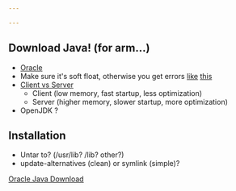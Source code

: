 ```yaml
---

---
```

## Download Java! (for arm...)
 - [Oracle][1]
  - Make sure it's soft float, otherwise you get errors [like][2] [this][3]
  - [Client vs Server][4]
    - Client (low memory, fast startup, less optimization)
    - Server (higher memory, slower startup, more optimization)
 - OpenJDK ?

## Installation
 - Untar to? (/usr/lib? /lib? other?)
 - update-alternatives (clean) or symlink (simple)?

[Oracle Java Download][1]


[1]: http://www.oracle.com/technetwork/java/embedded/downloads/javase/index.html "Oracle Download Page"
[2]: http://askubuntu.com/questions/165953/no-such-file-or-directory-not-64bits "Cannot exec java binary"
[3]: https://wiki.linaro.org/OfficeofCTO/HardFloat/LinkerPathCallApr2012 "Referred to by [2]"
[4]: http://stackoverflow.com/questions/198577/real-differences-between-java-server-and-java-client "Which jdk?"
